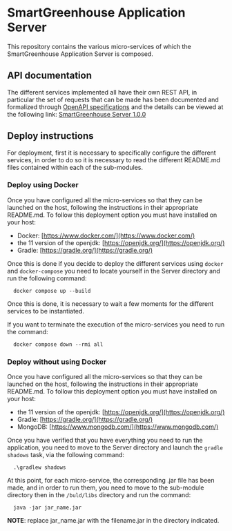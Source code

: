 # SmartGreenhouse Application Server
This repository contains the various micro-services of which the SmartGreenhouse Application Server is composed.

## API documentation

The different services implemented all have their own REST API, in particular the set of requests that can be made has been documented and formalized through [OpenAPI specifications](https://swagger.io/specification/) and the details can be viewed at the following link: [SmartGreenhouse Server 1.0.0](https://app.swaggerhub.com/apis/ANNAVITALI4/SmartGreenhouseServer/1.0.0)

## Deploy instructions

For deployment, first it is necessary to specifically configure the different services, in order to do so it is necessary to read the different README.md files contained within each of the sub-modules. 

### Deploy using Docker

Once you have configured all the micro-services so that they can be launched on the host, following the instructions in their appropriate README.md.
To follow this deployment option you must have installed on your host:

- Docker: [https://www.docker.com/](https://www.docker.com/)
- the 11 version of the openjdk: [https://openjdk.org/](https://openjdk.org/)
- Gradle: [https://gradle.org/](https://gradle.org/)

Once this is done if you decide to deploy the different services using `docker` and `docker-compose` you need to locate yourself in the Server directory and run the following command:

      docker compose up --build
      
Once this is done, it is necessary to wait a few moments for the different services to be instantiated. 

If you want to terminate the execution of the micro-services you need to run the command:
      
      docker compose down --rmi all

### Deploy without using Docker
Once you have configured all the micro-services so that they can be launched on the host, following the instructions in their appropriate README.md.
To follow this deployment option you must have installed on your host:

- the 11 version of the openjdk: [https://openjdk.org/](https://openjdk.org/)
- Gradle: [https://gradle.org/](https://gradle.org/)
- MongoDB: [https://www.mongodb.com/](https://www.mongodb.com/)

Once you have verified that you have everything you need to run the application, you need to move to the Server directory and launch the `gradle shadows` task, via the following command:

      .\gradlew shadows

At this point, for each micro-service, the corresponding .jar file has been made, and in order to run them, you need to move to the sub-module directory then in the `/buld/libs` directory and run the command:
      
      java -jar jar_name.jar

**NOTE**: replace jar_name.jar with the filename.jar in the directory indicated.

